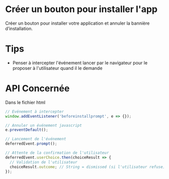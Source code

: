 # Créer un bouton pour installer l'app

Créer un bouton pour installer votre application et annuler la bannière d’installation.

# Tips

- Penser à intercepter l'événement lancer par le navigateur pour le proposer à l'utilisateur quand il le demande

# API Concernée

Dans le fichier html

```javascript
// Evénement à intercepter
window.addEventListener('beforeinstallprompt', e => {});

// Annuler un événement javascript
e.preventDefault();

// Lancement de l'événement
deferredEvent.prompt();

// Attente de la confirmation de l'utilisateur
deferredEvent.userChoice.then(choiceResult => {
  // Validation de l'utilisateur
  choiceResult.outcome; // String = dismissed (si l'utilisateur refuse)
});
```
